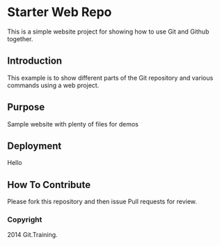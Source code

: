# Starter Web Repo

This is a simple website project for showing how to use Git and Github together.

## Introduction

This example is to show different parts of the Git repository and various commands using a web project. 

## Purpose

Sample website with plenty of files for demos

## Deployment
Hello

## How To Contribute

Please fork this repository and then issue Pull requests for review.

### Copyright

2014 Git.Training.